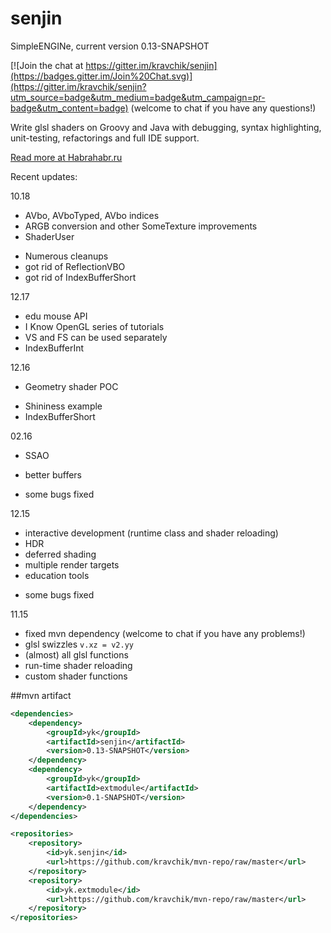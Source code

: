 # senjin
SimpleENGINe, current version 0.13-SNAPSHOT

[![Join the chat at https://gitter.im/kravchik/senjin](https://badges.gitter.im/Join%20Chat.svg)](https://gitter.im/kravchik/senjin?utm_source=badge&utm_medium=badge&utm_campaign=pr-badge&utm_content=badge)
(welcome to chat if you have any questions!)

Write glsl shaders on Groovy and Java with debugging, syntax highlighting, unit-testing, refactorings and full IDE support.

[Read more at Habrahabr.ru](http://habrahabr.ru/post/269591/)

Recent updates:

10.18
+ AVbo, AVboTyped, AVbo indices
+ ARGB conversion and other SomeTexture improvements
+ ShaderUser 
* Numerous cleanups
* got rid of ReflectionVBO
* got rid of IndexBufferShort


12.17
+ edu mouse API
+ I Know OpenGL series of tutorials
+ VS and FS can be used separately
+ IndexBufferInt

12.16
* Geometry shader POC
+ Shininess example
+ IndexBufferShort

02.16
+ SSAO
* better buffers
- some bugs fixed

12.15

* interactive development (runtime class and shader reloading)
* HDR
* deferred shading
* multiple render targets
* education tools
- some bugs fixed

11.15

* fixed mvn dependency (welcome to chat if you have any problems!)
* glsl swizzles ```v.xz = v2.yy```
* (almost) all glsl functions
* run-time shader reloading
* custom shader functions

##mvn artifact
```xml
<dependencies>
    <dependency>
        <groupId>yk</groupId>
        <artifactId>senjin</artifactId>
        <version>0.13-SNAPSHOT</version>
    </dependency>
    <dependency>
        <groupId>yk</groupId>
        <artifactId>extmodule</artifactId>
        <version>0.1-SNAPSHOT</version>
    </dependency>
</dependencies>

<repositories>
    <repository>
        <id>yk.senjin</id>
        <url>https://github.com/kravchik/mvn-repo/raw/master</url>
    </repository>
    <repository>
        <id>yk.extmodule</id>
        <url>https://github.com/kravchik/mvn-repo/raw/master</url>
    </repository>
</repositories>
```



